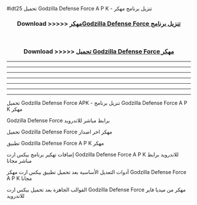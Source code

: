 #idt25 تحميل Godzilla Defense Force  A P K - تنزيل برنامج مهكر



<div align="center">
<h3>Download >>>>> <a href="https://runaway1.web.app/?sq=Godzilla Defense Force ">مهكرGodzilla Defense Force  تنزيل برنامج</a></h3><br>

<h3>Download >>>>> <a href="https://runaway1.web.app/?sq=Godzilla Defense Force ">تحميل Godzilla Defense Force  مهكر</a></h3>
</div>


----------------------------------------------------------

----------------------------------------------------------

----------------------------------------------------------

----------------------------------------------------------

----------------------------------------------------------

----------------------------------------------------------

----------------------------------------------------------

تحميل Godzilla Defense Force  APK - تنزيل برنامج Godzilla Defense Force  A P K مهكر

Godzilla Defense Force  برابط مباشر للاندرويد

تحميل Godzilla Defense Force  مهكر اخر اصدار

تطبيق Godzilla Defense Force  A P K مهكر

إضافات تهكير برنامج بيكس ارت Godzilla Defense Force  A P K للاندرويد برابط مباشر مجانا

أدوات التعديل الأساسية بعد تحميل تطبيق بيكس ارت مهكر Godzilla Defense Force  A P K مجانا

القوالب الجاهزة بعد تحميل بيكس ارت Godzilla Defense Force  مهكر من ميديا فاير للاندرويد


